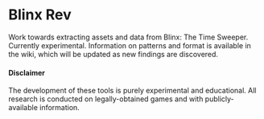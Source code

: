 # Blinx Rev
Work towards extracting assets and data from Blinx: The Time Sweeper. Currently experimental. Information on patterns and format is available in the wiki, which will be updated as new findings are discovered.

#### Disclaimer
The development of these tools is purely experimental and educational. All research is conducted on legally-obtained games and with publicly-available information. 
